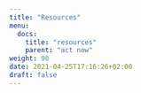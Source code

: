 ```yaml
---
title: "Resources"
menu:
  docs:
    title: "resources"
    parent: "act now"
weight: 90
date: 2021-04-25T17:16:26+02:00
draft: false
---
```


